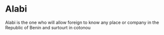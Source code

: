 # Alabi
Alabi is the one who will allow foreign to know any place or company in the Republic of Benin and surtourt in cotonou
